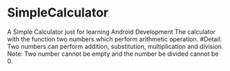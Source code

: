 # SimpleCalculator
A Simple Calculator just for learning Android Development
The calculator with the function two numbers which perform arithmetic operation.
#Detail:
Two numbers can perform addition, substitution, multiplication and division.
Note: Two number cannot be empty and the number be divided cannot be 0.

